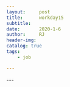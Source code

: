 ```yaml
---
layout:     post
title:      workday15
subtitle:   
date:       2020-1-6
author:     RJ
header-img: 
catalog: true
tags:
    - job

---
```

<p id = "build"></p>
---